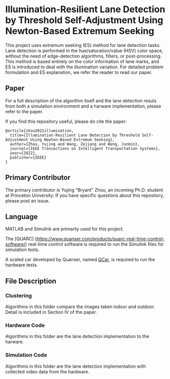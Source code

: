 # Illumination-Resilient Lane Detection by Threshold Self-Adjustment Using Newton-Based Extremum Seeking

This project uses extremum seeking (ES) method for lane detection tasks. Lane detection is performed in the hue/saturation/value (HSV) color space, without the need of edge-detection algorithms, filters, or post-processing. This method is based entirely on the color information of lane marks, and ES is introduced to deal with the illumination variation. For detailed problem formulation and ES explanation, we refer the reader to read our paper.

## Paper

For a full description of the algorithm itself and the lane detection resuls from both a simulation environment and a harware implementation, please refer to the paper.

If you find this repository useful, please do cite the paper:

```
@article{zhou2022illumination,
  title={Illumination-Resilient Lane Detection by Threshold Self-Adjustment Using Newton-Based Extremum Seeking},
  author={Zhou, Yujing and Wang, Zejiang and Wang, Junmin},
  journal={IEEE Transactions on Intelligent Transportation Systems},
  year={2022},
  publisher={IEEE}
}
```

## Primary Contributor

The primary contributor is Yujing "Bryant" Zhou, an incoming Ph.D. student at Princeton University. If you have specific questions about this repository, please post an issue.

## Language

MATLAB and Simulink are primarily used for this project.

The [QUARC] (https://www.quanser.com/products/quarc-real-time-control-software/) real-time control software is required to run the Simulink files for simulation tests.

A scaled car developed by Quanser, named [QCar](https://www.quanser.com/products/qcar/), is required to run the hardware tests.

## File Description

### Clustering

Algorithms in this folder compare the images taken indoor and outdoor. Detail is included in Section IV of the paper.

### Hardware Code

Algorithms in this folder are the lane detection implementation to the harware.

### Simulation Code

Algorithms in this folder are the lane detection implementation with collected video data from the hardware.

